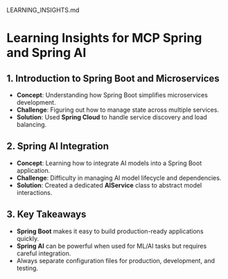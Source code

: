 LEARNING_INSIGHTS.md
# Learning Insights for MCP Spring and Spring AI

## 1. Introduction to Spring Boot and Microservices
   - **Concept**: Understanding how Spring Boot simplifies microservices development.
   - **Challenge**: Figuring out how to manage state across multiple services.
   - **Solution**: Used **Spring Cloud** to handle service discovery and load balancing.

## 2. Spring AI Integration
   - **Concept**: Learning how to integrate AI models into a Spring Boot application.
   - **Challenge**: Difficulty in managing AI model lifecycle and dependencies.
   - **Solution**: Created a dedicated **AIService** class to abstract model interactions.

## 3. Key Takeaways
   - **Spring Boot** makes it easy to build production-ready applications quickly.
   - **Spring AI** can be powerful when used for ML/AI tasks but requires careful integration.
   - Always separate configuration files for production, development, and testing.
